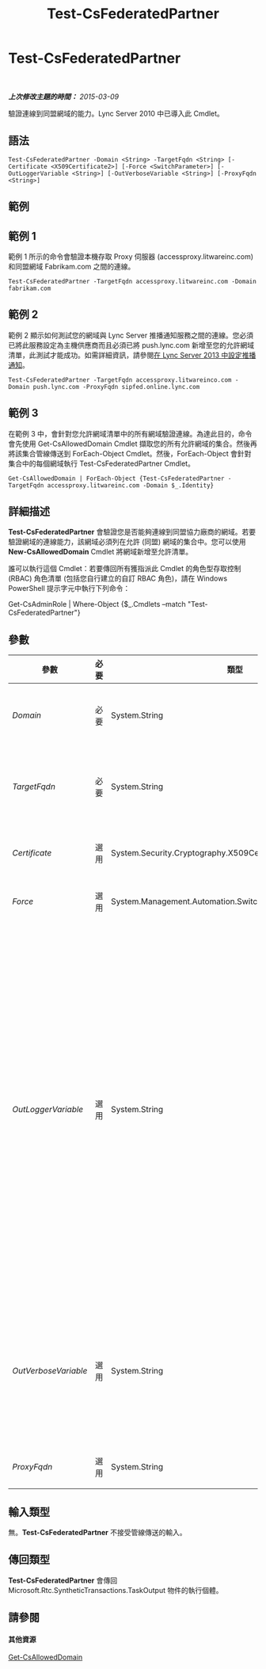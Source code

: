 ﻿---
title: Test-CsFederatedPartner
TOCTitle: Test-CsFederatedPartner
ms:assetid: 1f56bf80-37b4-4520-b8a5-da0740a894a2
ms:mtpsurl: https://technet.microsoft.com/zh-tw/library/Gg398281(v=OCS.15)
ms:contentKeyID: 49290297
ms.date: 08/10/2015
mtps_version: v=OCS.15
ms.translationtype: HT
---

# Test-CsFederatedPartner

 

_**上次修改主題的時間：** 2015-03-09_

驗證連線到同盟網域的能力。Lync Server 2010 中已導入此 Cmdlet。

## 語法

    Test-CsFederatedPartner -Domain <String> -TargetFqdn <String> [-Certificate <X509Certificate2>] [-Force <SwitchParameter>] [-OutLoggerVariable <String>] [-OutVerboseVariable <String>] [-ProxyFqdn <String>]

## 範例

## 範例 1

範例 1 所示的命令會驗證本機存取 Proxy 伺服器 (accessproxy.litwareinc.com) 和同盟網域 Fabrikam.com 之間的連線。

    Test-CsFederatedPartner -TargetFqdn accessproxy.litwareinc.com -Domain fabrikam.com

## 範例 2

範例 2 顯示如何測試您的網域與 Lync Server 推播通知服務之間的連線。您必須已將此服務設定為主機供應商而且必須已將 push.lync.com 新增至您的允許網域清單，此測試才能成功。如需詳細資訊，請參閱[在 Lync Server 2013 中設定推播通知](lync-server-2013-configuring-for-push-notifications.md)。

    Test-CsFederatedPartner -TargetFqdn accessproxy.litwareinco.com -Domain push.lync.com -ProxyFqdn sipfed.online.lync.com

## 範例 3

在範例 3 中，會針對您允許網域清單中的所有網域驗證連線。為達此目的，命令會先使用 Get-CsAllowedDomain Cmdlet 擷取您的所有允許網域的集合。然後再將該集合管線傳送到 ForEach-Object Cmdlet。然後，ForEach-Object 會針對集合中的每個網域執行 Test-CsFederatedPartner Cmdlet。

    Get-CsAllowedDomain | ForEach-Object {Test-CsFederatedPartner -TargetFqdn accessproxy.litwareinc.com -Domain $_.Identity}

## 詳細描述

**Test-CsFederatedPartner** 會驗證您是否能夠連線到同盟協力廠商的網域。若要驗證網域的連線能力，該網域必須列在允許 (同盟) 網域的集合中。您可以使用 **New-CsAllowedDomain** Cmdlet 將網域新增至允許清單。

誰可以執行這個 Cmdlet：若要傳回所有獲指派此 Cmdlet 的角色型存取控制 (RBAC) 角色清單 (包括您自行建立的自訂 RBAC 角色)，請在 Windows PowerShell 提示字元中執行下列命令：

Get-CsAdminRole | Where-Object {$\_.Cmdlets –match "Test-CsFederatedPartner"}

## 參數


<table>
<colgroup>
<col style="width: 25%" />
<col style="width: 25%" />
<col style="width: 25%" />
<col style="width: 25%" />
</colgroup>
<thead>
<tr class="header">
<th>參數</th>
<th>必要</th>
<th>類型</th>
<th>說明</th>
</tr>
</thead>
<tbody>
<tr class="odd">
<td><p><em>Domain</em></p></td>
<td><p>必要</p></td>
<td><p>System.String</p></td>
<td><p>同盟網域的完整網域名稱 (FQDN)。例如：-Domain &quot;fabrikam.com&quot;。</p></td>
</tr>
<tr class="even">
<td><p><em>TargetFqdn</em></p></td>
<td><p>必要</p></td>
<td><p>System.String</p></td>
<td><p>組織用於同盟 SIP 流量的存取 Proxy 伺服器的 FQDN。TargetFqdn 必須指向同盟 SIP 流量流向的 Proxy 伺服器的內緣。</p></td>
</tr>
<tr class="odd">
<td><p><em>Certificate</em></p></td>
<td><p>選用</p></td>
<td><p>System.Security.Cryptography.X509Certificates.X509Certificate2</p></td>
<td><p>可讓您在連線至同盟網域時提供用於驗證的 X509 憑證。</p></td>
</tr>
<tr class="even">
<td><p><em>Force</em></p></td>
<td><p>選用</p></td>
<td><p>System.Management.Automation.SwitchParameter</p></td>
<td><p>隱藏執行命令時可能發生的非嚴重錯誤訊息。</p></td>
</tr>
<tr class="odd">
<td><p><em>OutLoggerVariable</em></p></td>
<td><p>選用</p></td>
<td><p>System.String</p></td>
<td><p>如有指定此參數，會將執行 Cmdlet 的詳細輸出儲存在指定的變數中。此變數包含兩個方法 (ToHTML 和 ToXML)，可用於將輸出儲存為 HTML 或 XML 檔案。</p>
<p>若要將輸出儲存在名為 $TestOutput 的記錄器變數中，請使用下列語法：</p>
<p>-OutLoggerVariable TestOutput</p>
<p>注意：指定變數名稱時，請勿在前面加上 $ 字元。若要將儲存在記錄器變數中的資訊儲存為 HTML 檔案，請使用類似下列的命令：</p>
<p>$TestOutput.ToHTML() &gt; C:\Logs\TestOutput.html</p>
<p>若要將儲存在記錄器變數中的資訊儲存為 XML 檔案，請使用類似下列的命令：</p>
<p></p>
<p>$TestOutput.ToXML() &gt; C:\Logs\TestOutput.xml</p></td>
</tr>
<tr class="even">
<td><p><em>OutVerboseVariable</em></p></td>
<td><p>選用</p></td>
<td><p>System.String</p></td>
<td><p>如有指定此參數，會將執行 Cmdlet 的詳細輸出儲存在指定的變數中。例如，您可使用下列語法，將輸出儲存於名為 $TestOutput 的變數中：</p>
<p>-OutVerboseVariable TestOutput</p>
<p>指定變數名稱時，請勿在前面加上 $ 字元。</p></td>
</tr>
<tr class="odd">
<td><p><em>ProxyFqdn</em></p></td>
<td><p>選用</p></td>
<td><p>System.String</p></td>
<td><p>同盟組織使用的存取 Proxy 伺服器的 FQDN。</p></td>
</tr>
</tbody>
</table>


## 輸入類型

無。**Test-CsFederatedPartner** 不接受管線傳送的輸入。

## 傳回類型

**Test-CsFederatedPartner** 會傳回 Microsoft.Rtc.SyntheticTransactions.TaskOutput 物件的執行個體。

## 請參閱

#### 其他資源

[Get-CsAllowedDomain](get-csalloweddomain.md)

